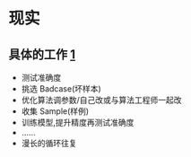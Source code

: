 # 现实

## 具体的工作 [1]

- 测试准确度
- 挑选 Badcase(坏样本)
- 优化算法调参数/自己改或与算法工程师一起改
- 收集 Sample(样例)
- 训练模型,提升精度再测试准确度
- ……
- 漫长的循环往复

[1]: https://www.zhihu.com/question/57815929
